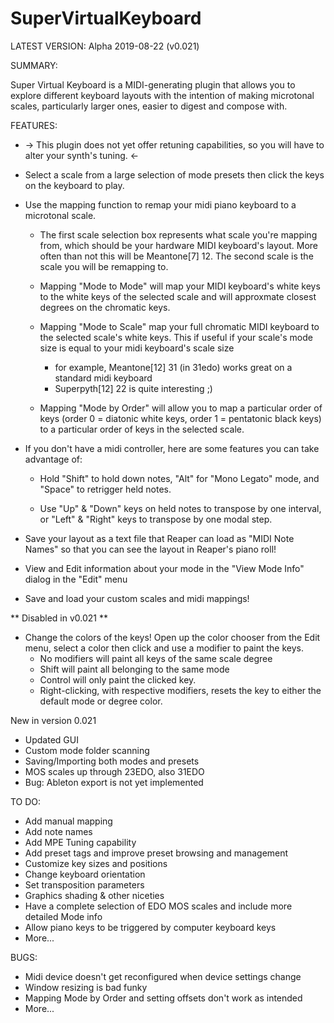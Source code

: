# SuperVirtualKeyboard

LATEST VERSION: Alpha 2019-08-22 (v0.021)

SUMMARY:

Super Virtual Keyboard is a MIDI-generating plugin that allows you to explore different keyboard layouts with the intention of making microtonal scales, particularly
larger ones, easier to digest and compose with.

FEATURES:

 - -> This plugin does not yet offer retuning capabilities, so you will have to alter your synth's tuning. <-

 - Select a scale from a large selection of mode presets then click the keys on the keyboard to play.

 - Use the mapping function to remap your midi piano keyboard to a microtonal scale.
 	
	- The first scale selection box represents what scale you're mapping from, which should be your hardware MIDI keyboard's layout. More often than not this will be Meantone[7] 12. The second scale is the scale you will be remapping to.

	- Mapping "Mode to Mode" will map your MIDI keyboard's white keys to the white keys of the selected scale and will approxmate closest degrees on the chromatic keys.

	- Mapping "Mode to Scale" map your full chromatic MIDI keyboard to the selected scale's white keys. This if useful if your scale's mode size is equal to your midi keyboard's scale size
		- for example, Meantone[12] 31 (in 31edo) works great on a standard midi keyboard
		- Superpyth[12] 22 is quite interesting ;)

	- Mapping "Mode by Order" will allow you to map a particular order of keys (order 0 = diatonic white keys, order 1 = pentatonic black keys) to a particular order of keys in the selected scale.

 - If you don't have a midi controller, here are some features you can take advantage of:

 	- Hold "Shift" to hold down notes, "Alt" for "Mono Legato" mode, and "Space" to retrigger held notes.

 	- Use "Up" & "Down" keys on held notes to transpose by one interval, or "Left" & "Right" keys to transpose by one modal step. 

 - Save your layout as a text file that Reaper can load as "MIDI Note Names" so that you can see the layout in Reaper's piano roll!
    
  - View and Edit information about your mode in the "View Mode Info" dialog in the "Edit" menu

  - Save and load your custom scales and midi mappings!
  
   ** Disabled in v0.021 **
 - Change the colors of the keys! Open up the color chooser from the Edit menu, select a color then click and use a modifier to paint the keys. 
    - No modifiers will paint all keys of the same scale degree
    - Shift will paint all belonging to the same mode
    - Control will only paint the clicked key.
    - Right-clicking, with respective modifiers, resets the key to either the default mode or degree color.
  
New in version 0.021
- Updated GUI
- Custom mode folder scanning
- Saving/Importing both modes and presets
- MOS scales up through 23EDO, also 31EDO
- Bug: Ableton export is not yet implemented

TO DO:
 - Add manual mapping
 - Add note names
 - Add MPE Tuning capability
 - Add preset tags and improve preset browsing and management
 - Customize key sizes and positions
 - Change keyboard orientation
 - Set transposition parameters
 - Graphics shading & other niceties
 - Have a complete selection of EDO MOS scales and include more detailed Mode info
 - Allow piano keys to be triggered by computer keyboard keys
 - More...

BUGS:
 - Midi device doesn't get reconfigured when device settings change
 - Window resizing is bad funky
 - Mapping Mode by Order and setting offsets don't work as intended
 - More...

